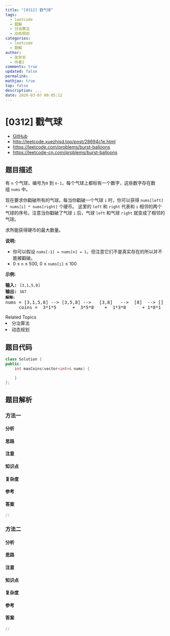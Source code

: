 ```yaml
---
title: "[0312] 戳气球"
tags:
  - leetcode
  - 题解
  - 分治算法
  - 动态规划
categories:
  - leetcode
  - 题解
author:
  - 张学志
  - 作者2
comments: true
updated: false
permalink:
mathjax: true
top: false
description: ...
date: 2020-03-07 00:05:12
---
```



# [0312] 戳气球
* [GitHub](https://github.com/algoboy101/LeetCodeCrowdsource/tree/master/_posts/QA/%5B0312%5D%20%E6%88%B3%E6%B0%94%E7%90%83.md)
* http://leetcode.xuezhisd.top/post/28694c1e.html
* https://leetcode.com/problems/burst-balloons
* https://leetcode-cn.com/problems/burst-balloons


## 题目描述

<p>有 <code>n</code> 个气球，编号为<code>0</code> 到 <code>n-1</code>，每个气球上都标有一个数字，这些数字存在数组&nbsp;<code>nums</code>&nbsp;中。</p>

<p>现在要求你戳破所有的气球。每当你戳破一个气球 <code>i</code> 时，你可以获得&nbsp;<code>nums[left] * nums[i] * nums[right]</code>&nbsp;个硬币。&nbsp;这里的&nbsp;<code>left</code>&nbsp;和&nbsp;<code>right</code>&nbsp;代表和&nbsp;<code>i</code>&nbsp;相邻的两个气球的序号。注意当你戳破了气球 <code>i</code> 后，气球&nbsp;<code>left</code>&nbsp;和气球&nbsp;<code>right</code>&nbsp;就变成了相邻的气球。</p>

<p>求所能获得硬币的最大数量。</p>

<p><strong>说明:</strong></p>

<ul>
	<li>你可以假设&nbsp;<code>nums[-1] = nums[n] = 1</code>，但注意它们不是真实存在的所以并不能被戳破。</li>
	<li>0 &le; <code>n</code> &le; 500, 0 &le; <code>nums[i]</code> &le; 100</li>
</ul>

<p><strong>示例:</strong></p>

<pre><strong>输入:</strong> <code>[3,1,5,8]</code>
<strong>输出:</strong> <code>167 
<strong>解释: </strong></code>nums = [3,1,5,8] --&gt; [3,5,8] --&gt;   [3,8]   --&gt;  [8]  --&gt; []
&nbsp;    coins =  3*1*5      +  3*5*8    +  1*3*8      + 1*8*1   = 167
</pre>
<div><div>Related Topics</div><div><li>分治算法</li><li>动态规划</li></div></div>


## 题目代码

```cpp
class Solution {
public:
    int maxCoins(vector<int>& nums) {

    }
};
```


## 题目解析


### 方法一

#### 分析

#### 思路

#### 注意

#### 知识点

#### 复杂度

#### 参考

#### 答案

```cpp
//
```


### 方法二

#### 分析

#### 思路

#### 注意

#### 知识点

#### 复杂度

#### 参考

#### 答案

```cpp
//
```


